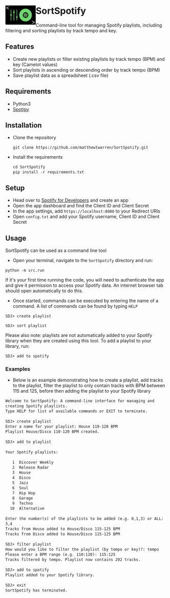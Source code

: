 # SortSpotify <img src="logo.png" align="left" style="height: 60px; width: 95px;">

Command-line tool for managing Spotify playlists, including filtering and sorting playlists by track tempo and key.

## Features

- Create new playlists or filter existing playlists by track tempo (BPM) and key (Camelot values)
- Sort playlists in ascending or descending order by track tempo (BPM)
- Save playlist data as a spreadsheet (.csv file)

## Requirements

- Python3
- [Spotipy](https://spotipy.readthedocs.io/en/2.18.0/)

## Installation

- Clone the repository
  ```
  git clone https://github.com/matthewtwarren/SortSpotify.git
  ```
- Install the requirements
  ```
  cd SortSpotify
  pip install -r requirements.txt
  ```
## Setup

- Head over to [Spotify for Developers](https://developer.spotify.com/dashboard/applications) and create an app
- Open the app dashboard and find the Client ID and Client Secret
- In the app settings, add `https://localhost:8080` to your Redirect URIs
- Open `config.txt` and add your Spotify username, Client ID and Client Secret

## Usage

SortSpotify can be used as a command line tool

- Open your terminal, navigate to the `SortSpotify` directory and run:

```
python -m src.run
```

If it's your first time running the code, you will need to authenticate the app and give it permission to access your Spotify data. An internet browser tab should open automatically to do this.
- Once started, commands can be executed by entering the name of a command. A list of commands can be found by typing `HELP`

```
SDJ> create playlist
```
```
SDJ> sort playlist
```

Please also note: playlists are not automatically added to your Spotify library when they are created using this tool. To add a playlist to your library, run:
```
SDJ> add to spotify
```

### Examples

- Below is an example demonstrating how to create a playlist, add tracks to the playlist, filter the playlist to only contain tracks with BPM between 115 and 125, before then adding the playlist to your Spotify library
```
Welcome to SortSpotify: A command-line interface for managing and creating Spotify playlists.
Type HELP for list of available commands or EXIT to terminate.

SDJ> create playlist
Enter a name for your playlist: House 110-120 BPM
Playlist House/Disco 110-120 BPM created.

SDJ> add to playlist

Your Spotify playlists:

   1  Discover Weekly
   2  Release Radar
   3  House
   4  Disco
   5  Jazz
   6  Soul
   7  Hip Hop
   8  Garage
   9  Techno
  10  Alternative

Enter the number(s) of the playlists to be added (e.g. 0,1,3) or ALL: 3,4
Tracks from House added to House/Disco 115-125 BPM
Tracks from Disco added to House/Disco 115-125 BPM

SDJ> filter playlist
How would you like to filter the playlist (by tempo or key)?: tempo
Please enter a BPM range (e.g. 110:120): 115:125
Tracks filtered by tempo. Playlist now contains 202 tracks.

SDJ> add to spotify
Playlist added to your Spotify library.

SDJ> exit
SortSpotify has terminated.
```
